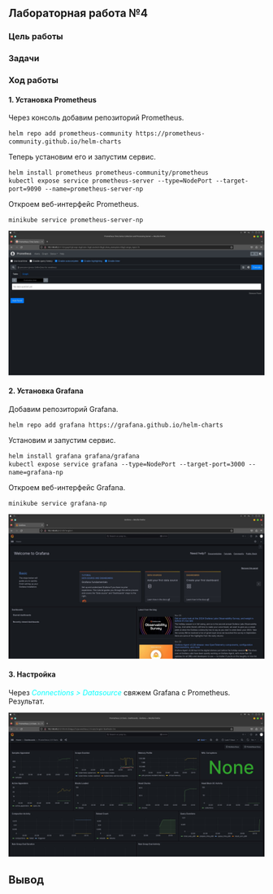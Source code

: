 ## Лабораторная работа №4 

### Цель работы

### Задачи

### Ход работы

#### 1. Установка Prometheus
Через консоль добавим репозиторий Prometheus. 

```
helm repo add prometheus-community https://prometheus-community.github.io/helm-charts
```

Теперь установим его и запустим сервис.

```
helm install prometheus prometheus-community/prometheus
kubectl expose service prometheus-server --type=NodePort --target-port=9090 --name=prometheus-server-np
```

Откроем веб-интерфейс Prometheus.

```
minikube service prometheus-server-np
```

<p align="center"><img src="https://github.com/Mihail-Larionow/cloud_programming/blob/main/lab4/images/start_prometheus.PNG"/></p>

#### 2. Установка Grafana
Добавим репозиторий Grafana. 

```
helm repo add grafana https://grafana.github.io/helm-charts
```

Установим и запустим сервис.

```
helm install grafana grafana/grafana
kubectl expose service grafana --type=NodePort --target-port=3000 --name=grafana-np
```

Откроем веб-интерфейс Grafana.

```
minikube service grafana-np
```

<p align="center"><img src="https://github.com/Mihail-Larionow/cloud_programming/blob/main/lab4/images/start_grafana.PNG"/></p>

#### 3. Настройка
Через <font color=aqua>_Connections > Datasource_</font> свяжем Grafana с Prometheus.  
Результат.

<p align="center"><img src="https://github.com/Mihail-Larionow/cloud_programming/blob/main/lab4/images/working_grafana.PNG"/></p>

## Вывод
